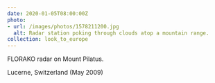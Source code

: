 ```yaml
---
date: 2020-01-05T08:00:00Z
photo:
- url: /images/photos/1578211200.jpg
  alt: Radar station poking through clouds atop a mountain range.
collection: look_to_europe
---
```

FLORAKO radar on Mount Pilatus.

Lucerne, Switzerland (May 2009)

